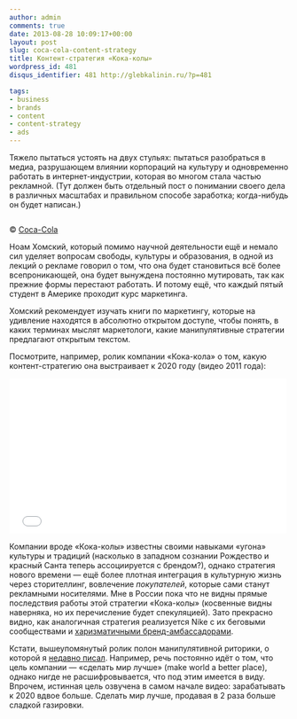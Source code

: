 ```yaml
---
author: admin
comments: true
date: 2013-08-28 10:09:17+00:00
layout: post
slug: coca-cola-content-strategy
title: Контент-стратегия «Кока-колы»
wordpress_id: 481
disqus_identifier: 481 http://glebkalinin.ru/?p=481

tags:
- business
- brands
- content
- content-strategy
- ads
---
```


Тяжело пытаться устоять на двух стульях: пытаться разобраться в медиа, разрушающем влиянии корпораций на культуру и одновременно работать в интернет-индустрии, которая во многом стала частью рекламной. (Тут должен быть отдельный пост о понимании своего дела в различных масштабах и правильном способе заработка; когда-нибудь он будет написан.)


<div class="image">
<img src="http://www.glebkalinin.ru/wp-content/uploads/2013/08/download-500x280.jpeg" alt="">
</div>

<p class="legend legend--center">© <a href="http://www.coca-colacompany.com/coca-cola-unbottled/share-a-coke-employees-hit-the-streets-of-london">Coca-Cola </a></p>



Ноам Хомский, который помимо научной деятельности ещё и немало сил уделяет вопросам свободы, культуры и образования, в одной из лекций о рекламе говорил о том, что она будет становиться всё более всепроникающей, она будет вынуждена постоянно мутировать, так как прежние формы перестают работать. И потому ещё, что каждый пятый студент в Америке проходит курс маркетинга. 

Хомский рекомендует изучать книги по маркетингу, которые на удивление находятся в абсолютно открытом доступе, чтобы понять, в каких терминах мыслят маркетологи, какие манипулятивные стратегии предлагают открытым текстом.

Посмотрите, например, ролик компании «Кока-кола» о том, какую контент-стратегию она выстраивает к 2020 году (видео 2011 года):

<iframe width="500" height="281" src="//www.youtube-nocookie.com/embed/LerdMmWjU_E?rel=0" frameborder="0" allowfullscreen=""></iframe>

Компании вроде «Кока-колы» известны своими навыками «угона» культуры и традиций (насколько в западном сознании Рождество и красный Санта теперь ассоциируется с брендом?), однако стратегия нового времени — ещё более плотная интеграция в культурную жизнь через сторителлинг, вовлечение _покупателей_, которые сами станут рекламными носителями. Мне в России пока что не видны прямые последствия работы этой стратегии «Кока-колы» (косвенные видны наверняка, но их перечисление будет спекуляцией). Зато прекрасно видно, как аналогичная стратегия реализуется Nike с их беговыми сообществами и [харизматичными бренд-амбассадорами](https://www.facebook.com/boyarskaya).

Кстати, вышеупомянутый ролик полон манипулятивной риторики, о которой я [недавно писал](http://glebkalinin.ru/rhetoric/). Например, речь постоянно идёт о том, что цель компании — «сделать мир лучше» (make world a better place), однако нигде не расшифровывается, что под этим имеется в виду. Впрочем, истинная цель озвучена в самом начале видео: зарабатывать к 2020 вдвое больше. Сделать мир лучше, продавая в 2 раза больше сладкой газировки.
